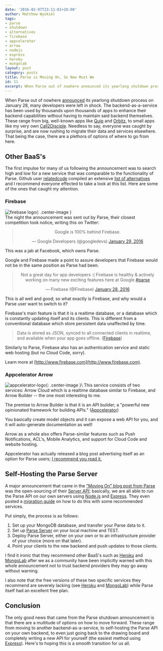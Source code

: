 ```yaml
---
date: '2016-02-07T23:11:01+20:00'
author: Matthew Wyskiel
tags:
- parse
- shutdown
- alternatives
- firebase
- appcelerator
- arrow
- nodejs
- express
- heroku
- mongolab
layout: post
category: posts
title: Parse is Moving On, So Now Must We
id: 11
excerpt: When Parse out of nowhere announced its yearlong shutdown process on January 28, many developers were left in shock. The backend-as-a-service has been used by thousands upon thousands of apps to enhance their backend capabilities without having to maintain said backend themselves. Everyone was caught by surprise, and are now rushing to migrate their data and services elsewhere. That being the case, only good news that can come of this is the plethora of options of where to go from here.
---
```

When Parse out of nowhere [announced](http://blog.parse.com/announcements/moving-on/) its yearlong shutdown process on January 28, many developers were left in shock. The backend-as-a-service has been used by thousands upon thousands of apps to enhance their backend capabilities without having to maintain said backend themselves. These range from big, well-known apps like [Quip](http://blog.parse.com/customers/quip-goes-global-with-parse-push/) and [Orbitz](http://blog.parse.com/non-technical/orbitz-app-uses-parse-push-analytics-and-core-to-keep-users-updated/), to small apps like my very own [Call2Disciple](https://itunes.apple.com/us/app/call2disciple/id833015192?mt=8). Needless to say, everyone was caught by surprise, and are now rushing to migrate their data and services elsewhere. That being the case, there are a plethora of options of where to go from here.

## Other BaaS's
The first impulse for many of us following the announcement was to search high and low for a new service that was comparable to the functionality of Parse. Github user [relatedcode](https://github.com/relatedcode) compiled an extensive [list of alternatives](https://github.com/relatedcode/ParseAlternatives) and I recommend everyone effected to take a look at this list. Here are some of the ones that caught my attention.

### Firebase
![firebase logo](/assets/img/Firebase.png){: .center-image }
<br/>
The night the announcement was sent out by Parse, their closest competition took notice, writing this on Twitter:

<center><blockquote class="twitter-tweet" data-lang="en"><p lang="en" dir="ltr">Google is 100% behind Firebase.</p>&mdash; Google Developers (@googledevs) <a href="https://twitter.com/googledevs/status/692865746800521216">January 29, 2016</a></blockquote>
<script async src="//platform.twitter.com/widgets.js" charset="utf-8"></script></center>

This was a jab at Facebook, which owns Parse.

Google and Firebase made a point to assure developers that Firebase would not be in the same position as Parse had been.

<center><blockquote class="twitter-tweet" data-lang="en"><p lang="en" dir="ltr">Not a great day for app developers :( Firebase is healthy &amp; actively working on many new exciting features here at Google <a href="https://twitter.com/hashtag/parse?src=hash">#parse</a></p>&mdash; Firebase (@Firebase) <a href="https://twitter.com/Firebase/status/692845862527995904">January 28, 2016</a></blockquote>
<script async src="//platform.twitter.com/widgets.js" charset="utf-8"></script></center>

This is all well and good; so what exactly is Firebase, and why would a Parse user want to switch to it?

Firebase's main feature is that it is a realtime database, or a database which is constantly updating itself and its clients. This is different from a conventional database which store persistent data unaffected by time.

> Data is stored as JSON, synced to all connected clients in realtime, and available when your app goes offline. ([Firebase](https://www.firebase.com))

Similarly to Parse, Firebase also has an authentication service and static web hosting (but no Cloud Code, sorry).

Learn more at [http://www.firebase.com](http://www.firebase.com).


### Appcelerator Arrow
![appcelerator-logo](/assets/img/appcelerator-logo.png){: .center-image }\\
This service consists of two services: Arrow Cloud which is a realtime database similar to Firebase, and Arrow Builder -- the one most interesting to me.

The premise to Arrow Builder is that it is an API builder; a "powerful new opinionated framework for building APIs." ([Appcelerator](http://www.appcelerator.com/mobile-app-development-products/mbaas-arrow/))

You basically create model objects and it can expose a web API for you, and it will auto-generate documentation as well!

Arrow as a whole also offers Parse-similar features such as Push Notifications, ACL's, Mobile Analytics, and support for Cloud Code and website hosting.

Appcelerator has actually released a blog post advertising itself as an option for Parse users; [I recommend you read it.](http://www.appcelerator.com/blog/2016/02/your-very-own-mbaas-how-to-move-from-parse-to-appcelerator-arrow/)

## Self-Hosting the Parse Server
A major announcement that came in the ["Moving On" blog post from Parse](http://blog.parse.com/announcements/moving-on/) was the open-sourcing of their [Server API](https://github.com/ParsePlatform/parse-server); basically, we are all able to run the Parse API on our own servers using [Node.js](https://nodejs.org) and [Express](http://expressjs.com). They even posted a [migration guide](https://parse.com/docs/server/guide#migrating) on how to do this with some recommended services.

Put simply, the process is as follows:

1. Set up your MongoDB database, and transfer your Parse data to it.
2. Set up [Parse Server](https://github.com/ParsePlatform/parse-server) on your local machine and TEST.
3. Deploy Parse Server, either on your own or to an infrastructure provider of your choice (more on that later).
4. Point your clients to the new backend and push updates to those clients.

I find it ironic that they recommend other BaaS's such as [Heroku](https://www.heroku.com) and [MongoLab]() after we as a community have been implicitly warned with this whole announcement not to trust backend providers they may go away without warning.

I also note that the free versions of these two specific services they recommend are severely lacking (see [Heroku](https://www.heroku.com/pricing) and [MongoLab](https://mongolab.com/plans/)) while Parse itself had an excellent free plan.

## Conclusion
The only good news that came from the Parse shutdown announcement is that there are a multitude of options on how to move forward. These range from moving to another backend-as-a-service, to self-hosting the Parse API on your own backend, to even just going back to the drawing board and completely writing a new API for yourself (the easiest method using [Express](http://expressjs.com)). Here's to hoping this is a smooth transition for us all.
